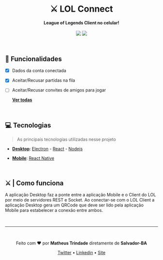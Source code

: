 <h1 align="center">⚔ LOL Connect</h1>
<h4 align="center">League of Legends Client no celular!</h4>

<p align="center">
  <img src="https://img.shields.io/badge/Desktop-Electron-blue" />
  <img src="https://img.shields.io/badge/Mobile-ReactNative-blue" />
</p>

<br />

## 🌟 Funcionalidades

- [X] Dados da conta conectada
- [X] Aceitar/Recusar partidas na fila
- [ ] Aceitar/Recusar convites de amigos para jogar

  [**Ver todas**](https://github.com/trindadematheus/lol-connect/projects/1)

<br />

## 💻 Tecnologias

> As principais tecnologias utilizadas nesse projeto

* **[Desktop](https://github.com/trindadematheus/lol-connect/tree/master/desktop)**: [Electron](https://www.electronjs.org/) - [React](https://pt-br.reactjs.org/) - [Nodejs](https://nodejs.org/en/)

* **[Mobile](https://github.com/trindadematheus/lol-connect/tree/master/mobile)**: [React Native](https://reactnative.dev/)


<br/>

## ⚔ | Como funciona

A aplicação Desktop faz a ponte entre a aplicação Mobile e o Client do LOL por meio de servidores REST e Socket. Ao conectar-se com o LOL Client a aplicação Desktop gera um QRCode que deve ser lido pela aplicação Mobile para estabelecer a conexão entre ambos.


<br />

---

<br/>

<p align="center">Feito com <b>♥</b> por <b>Matheus Trindade</b> diretamente de <b>Salvador-BA</b></p>

<p align="center">
  <a href="https://www.twitch.tv/trindabsc">Twitter</a> •
  <a href="https://www.linkedin.com/in/trindadematheus/">Linkedin</a> •
  <a href="http://matheustrindade.dev.br/">Site</a>
</p>
